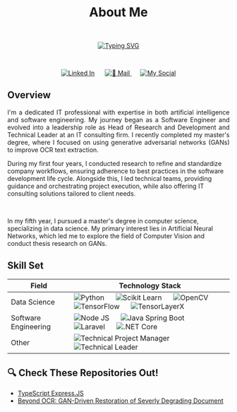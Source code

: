 <div align="center">
  <h1>About Me</h1>

  <br />

  <a href="#"><img src="https://readme-typing-svg.herokuapp.com?font=Consolas&weight=600&size=22&duration=2000&pause=2000&center=true&vCenter=true&width=435&lines=Hello.+I+am+Yosua+Kristianto.;Welcome+to+my+GitHub." alt="Typing SVG" /></a>

  <br />

  [<img alt="Linked In" src="https://img.shields.io/badge/Linked_In_Profile-blue?style=for-the-badge" />](https://www.linkedin.com/in/yosua-kristianto-558407160/?lipi=urn%3Ali%3Apage%3Ad_flagship3_feed%3BYG2qPkK5SDGEKeaiyTwncA%3D%3D) &nbsp;&nbsp;&nbsp;&nbsp; [<img alt="📧 Mail" src="https://img.shields.io/badge/%F0%9F%93%A7_Email-purple?style=for-the-badge">
](mailto:yosua_kristianto144@outlook.com?subject=Hi%20Yosua) &nbsp;&nbsp;&nbsp;&nbsp; [<img alt="My Social" src="https://img.shields.io/badge/My_Social-grey?style=for-the-badge">](https://x.com/yos_kris)
</div>



<h2> Overview </h2>

<p align="justify">
  I'm a dedicated IT professional with expertise in both artificial intelligence and software engineering. My journey began as a Software Engineer and evolved into a leadership role as Head of Research and Development and Technical Leader at an IT consulting firm. I recently completed my master's degree, where I focused on using generative adversarial networks (GANs) to improve OCR text extraction.
  
  <br />
  
  During my first four years, I conducted research to refine and standardize company workflows, ensuring adherence to best practices in the software development life cycle. Alongside this, I led technical teams, providing guidance and orchestrating project execution, while also offering IT consulting solutions tailored to client needs.

  <br />
  
  In my fifth year, I pursued a master's degree in computer science, specializing in data science. My primary interest lies in Artificial Neural Networks, which led me to explore the field of Computer Vision and conduct thesis research on GANs.
</p>

<h2> Skill Set </h2>

| Field | Technology Stack |
|---|---|
| Data Science | <img alt="Python" src="https://img.shields.io/badge/Python-yellow?style=for-the-badge" /> &nbsp;&nbsp;&nbsp;&nbsp; <img alt="Scikit Learn" src="https://img.shields.io/badge/Scikit_Learn-blue?style=for-the-badge" /> &nbsp;&nbsp;&nbsp;&nbsp; <img alt="OpenCV" src="https://img.shields.io/badge/OpenCV-white?style=for-the-badge" /> &nbsp;&nbsp;&nbsp;&nbsp; <img alt="TensorFlow" src="https://img.shields.io/badge/TensorFlow-orange?style=for-the-badge" /> &nbsp;&nbsp;&nbsp;&nbsp; <img alt="TensorLayerX" src="https://img.shields.io/badge/TensorLayerX-grey?style=for-the-badge" /> |
| Software Engineering | <img alt="Node JS" src="https://img.shields.io/badge/Node_JS-green?style=for-the-badge" /> &nbsp;&nbsp;&nbsp;&nbsp; <img alt="Java Spring Boot" src="https://img.shields.io/badge/Java_Spring_Boot-yellow?style=for-the-badge" /> &nbsp;&nbsp;&nbsp;&nbsp; <img alt="Laravel" src="https://img.shields.io/badge/Laravel-pink?style=for-the-badge" /> &nbsp;&nbsp;&nbsp;&nbsp; <img alt=".NET Core" src="https://img.shields.io/badge/.NET_Core-purple?style=for-the-badge" /> |
| Other | <img alt="Technical Project Manager" src="https://img.shields.io/badge/Project_Management-blue?style=for-the-badge" /> &nbsp;&nbsp;&nbsp;&nbsp; <img alt="Technical Leader" src="https://img.shields.io/badge/Technical_Leader-blue?style=for-the-badge" /> |

<h2> 🔍 Check These Repositories Out! </h2>

<ul>
  <li id="checkout-1">  <a href="https://github.com/yosua-kristianto/typescript-expressjs">TypeScript Express.JS</a> </li>
  <li> <a href="https://github.com/yosua-kristianto/gan-document-restoration">Beyond OCR: GAN-Driven Restoration of Severly Degrading Document</a> </li>
</ul>



<!---
CuaMcCarsaree44/CuaMcCarsaree44 is a ✨ special ✨ repository because its `README.md` (this file) appears on your GitHub profile.
You can click the Preview link to take a look at your changes.
--->
